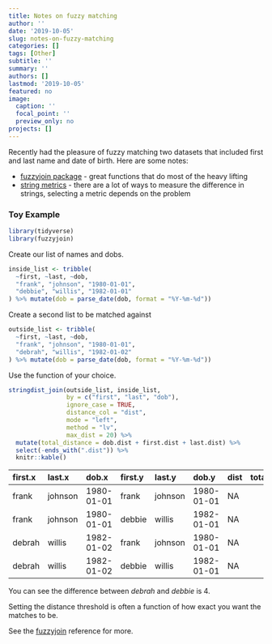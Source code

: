 ```yaml
---
title: Notes on fuzzy matching
author: ''
date: '2019-10-05'
slug: notes-on-fuzzy-matching
categories: []
tags: [Other]
subtitle: ''
summary: ''
authors: []
lastmod: '2019-10-05'
featured: no
image:
  caption: ''
  focal_point: ''
  preview_only: no
projects: []
---
```

Recently had the pleasure of fuzzy matching two datasets that included first and last name and date of birth.  Here are some notes:

* [fuzzyjoin package](https://github.com/dgrtwo/fuzzyjoin) - great functions that do most of the heavy lifting
* [string metrics](http://finzi.psych.upenn.edu/library/stringdist/html/stringdist-metrics.html) - there are a lot of ways to measure the difference in strings, selecting a metric depends on the problem


### Toy Example

``` r
library(tidyverse)
library(fuzzyjoin)
```

Create our list of names and dobs.

``` r
inside_list <- tribble(
  ~first, ~last, ~dob,
  "frank", "johnson", "1980-01-01",
  "debbie", "willis", "1982-01-01"
) %>% mutate(dob = parse_date(dob, format = "%Y-%m-%d"))
```

Create a second list to be matched against

``` r
outside_list <- tribble(
  ~first, ~last, ~dob,
  "frank", "johnson", "1980-01-01",
  "debrah", "willis", "1982-01-02"
) %>% mutate(dob = parse_date(dob, format = "%Y-%m-%d"))
```

Use the function of your choice.
``` r
stringdist_join(outside_list, inside_list,
                by = c("first", "last", "dob"),
                ignore_case = TRUE,
                distance_col = "dist",
                mode = "left",
                method = "lv",
                max_dist = 20) %>% 
  mutate(total_distance = dob.dist + first.dist + last.dist) %>% 
  select(-ends_with(".dist")) %>% 
  knitr::kable()
```

| first.x | last.x  | dob.x      | first.y | last.y  | dob.y      | dist | total\_distance |
| :------ | :------ | :--------- | :------ | :------ | :--------- | :--- | --------------: |
| frank   | johnson | 1980-01-01 | frank   | johnson | 1980-01-01 | NA   |               0 |
| frank   | johnson | 1980-01-01 | debbie  | willis  | 1982-01-01 | NA   |              14 |
| debrah  | willis  | 1982-01-02 | frank   | johnson | 1980-01-01 | NA   |              14 |
| debrah  | willis  | 1982-01-02 | debbie  | willis  | 1982-01-01 | NA   |               4 |

You can see the difference between _debrah_ and _debbie_ is 4.

Setting the distance threshold is often a function of how exact you want the matches to be.

See the [fuzzyjoin](http://varianceexplained.org/fuzzyjoin/) reference for more.


